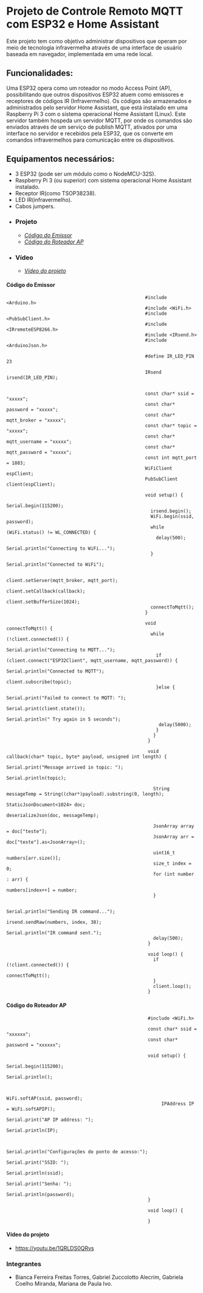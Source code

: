 
# Projeto de Controle Remoto MQTT com ESP32 e Home Assistant

Este projeto tem como objetivo administrar dispositivos que operam por meio de tecnologia infravermelha através de uma interface de usuário baseada em navegador, implementada em uma rede local.

## Funcionalidades:

Uma ESP32 opera como um roteador no modo Access Point (AP), possibilitando que outros dispositivos ESP32 atuem como emissores e receptores de códigos IR (Infravermelho). Os códigos são armazenados e administrados pelo servidor Home Assistant, que está instalado em uma Raspberry Pi 3 com o sistema operacional Home Assistant (Linux). Este servidor também hospeda um servidor MQTT, por onde os comandos são enviados através de um serviço de publish MQTT, ativados por uma interface no servidor e recebidos pela ESP32, que os converte em comandos infravermelhos para comunicação entre os dispositivos.

## Equipamentos necessários:

- 3 ESP32 (pode ser um módulo como o NodeMCU-32S).
- Raspberry Pi 3 (ou superior) com sistema operacional Home Assistant instalado.
- Receptor IR(como TSOP38238).
- LED IR(infravermelho).
- Cabos jumpers. 

* ###  Projeto
  * *[Código do Emissor](#código-do-emissor)*
  * *[Código do Roteador AP](#código-do-roteador-ap)*

* ###  Vídeo
  * *[Vídeo do projeto](#vídeo-do-projeto)*
 




#### Código do Emissor


                                                       #include <Arduino.h>
                                                       #include <WiFi.h>
                                                       #include <PubSubClient.h>
                                                       #include <IRremoteESP8266.h>
                                                       #include <IRsend.h>
                                                       #include <ArduinoJson.h> 

                                                       #define IR_LED_PIN 23 

                                                       IRsend irsend(IR_LED_PIN); 


                                                       const char* ssid = "xxxxx";
                                                       const char* password = "xxxxx";
                                                       const char* mqtt_broker = "xxxxx";
                                                       const char* topic = "xxxxx";
                                                       const char* mqtt_username = "xxxxx";
                                                       const char* mqtt_password = "xxxxx";
                                                       const int mqtt_port = 1883;
                                                       WiFiClient espClient;
                                                       PubSubClient client(espClient);

                                                       void setup() {
                                                         Serial.begin(115200);
                                                         irsend.begin();
                                                         WiFi.begin(ssid, password);
                                                         while (WiFi.status() != WL_CONNECTED) {
                                                           delay(500);
                                                           Serial.println("Connecting to WiFi...");
                                                         }
                                                         Serial.println("Connected to WiFi");

                                                         client.setServer(mqtt_broker, mqtt_port);
                                                         client.setCallback(callback);
                                                         client.setBufferSize(1024);
                                                         connectToMqtt();
                                                       }

                                                       void connectToMqtt() {
                                                         while (!client.connected()) {
                                                           Serial.println("Connecting to MQTT...");
                                                           if (client.connect("ESP32Client", mqtt_username, mqtt_password)) {
                                                             Serial.println("Connected to MQTT");
                                                             client.subscribe(topic);
                                                           }else {
                                                            Serial.print("Failed to connect to MQTT: ");
                                                            Serial.print(client.state());
                                                            Serial.println(" Try again in 5 seconds");
                                                            delay(5000);
                                                           }
                                                          }
                                                        }

                                                        void callback(char* topic, byte* payload, unsigned int length) {
                                                          Serial.print("Message arrived in topic: ");
                                                          Serial.println(topic);

                                                          String messageTemp = String((char*)payload).substring(0, length);
                                                          StaticJsonDocument<1024> doc;
                                                          deserializeJson(doc, messageTemp);

                                                          JsonArray array = doc["teste"];
                                                          JsonArray arr = doc["teste"].as<JsonArray>();

                                                          uint16_t numbers[arr.size()];
                                                          size_t index = 0;
                                                          for (int number : arr) {
                                                            numbers[index++] = number;
                                                          }

                                                          Serial.println("Sending IR command...");
                                                          irsend.sendRaw(numbers, index, 38);
                                                          Serial.println("IR command sent.");
                                                          delay(500);
                                                        }

                                                        void loop() {
                                                          if (!client.connected()) {
                                                            connectToMqtt();
                                                          }
                                                          client.loop();
                                                        }

#### Código do Roteador AP

                                                        #include <WiFi.h>

                                                        const char* ssid = "xxxxxx";
                                                        const char* password = "xxxxxx";

                                                        void setup() {
	                                                         Serial.begin(115200);
	                                                         Serial.println();


	                                                         WiFi.softAP(ssid, password);
	                                                         IPAddress IP = WiFi.softAPIP();
        	                                                 Serial.print("AP IP address: ");
	                                                         Serial.println(IP);


	                                                         Serial.println("Configurações do ponto de acesso:");
          	                                               Serial.print("SSID: ");
 	                                                        Serial.println(ssid);
	                                                         Serial.print("Senha: ");
	                                                         Serial.println(password);
                                                        }

                                                        void loop() {

                                                        }





#### Vídeo do projeto
- https://youtu.be/1QRLDS0QRvs



### Integrantes
- Bianca Ferreira Freitas Torres, Gabriel Zuccolotto Alecrim, Gabriela Coelho Miranda, Mariana de Paula Ivo.





